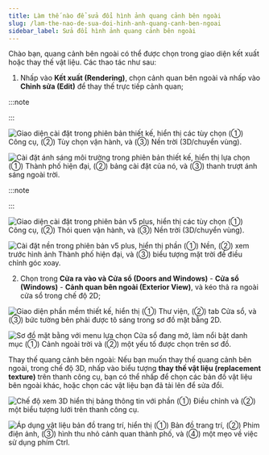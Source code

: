 ```yaml
---
title: Làm thế nào để sửa đổi hình ảnh quang cảnh bên ngoài
slug: /lam-the-nao-de-sua-doi-hinh-anh-quang-canh-ben-ngoai
sidebar_label: Sửa đổi hình ảnh quang cảnh bên ngoài
---
```


Chào bạn, quang cảnh bên ngoài có thể được chọn trong giao diện kết xuất hoặc thay thế vật liệu. Các thao tác như sau:

1. Nhấp vào **Kết xuất (Rendering)**, chọn cảnh quan bên ngoài và nhấp vào **Chỉnh sửa (Edit)** để thay thế trực tiếp cảnh quan;

:::note

:::

![Giao diện cài đặt trong phiên bản thiết kế, hiển thị các tùy chọn (①) Công cụ, (②) Tùy chọn vận hành, và (③) Nền trời (3D/chuyển vùng).](https://storage.googleapis.com/jegavn_kb/images/16d72ed4-6023-4074-b0e2-625c52dc02a8.png)

![Cài đặt ánh sáng môi trường trong phiên bản thiết kế, hiển thị lựa chọn (①) Thành phố hiện đại, (②) bảng cài đặt của nó, và (③) thanh trượt ánh sáng ngoài trời.](https://storage.googleapis.com/jegavn_kb/images/adb3ec20-3e20-4f9c-8f56-f1ac00d5c288.png)

:::note

:::

![Giao diện cài đặt trong phiên bản v5 plus, hiển thị các tùy chọn (①) Công cụ, (②) Thói quen vận hành, và (③) Nền trời (3D/chuyển vùng).](https://storage.googleapis.com/jegavn_kb/images/5920f19c-6055-4a0d-bc79-0b8418ea3189.png)

![Cài đặt nền trong phiên bản v5 plus, hiển thị phần (①) Nền, (②) xem trước hình ảnh Thành phố hiện đại, và (③) biểu tượng mặt trời để điều chỉnh góc xoay.](https://storage.googleapis.com/jegavn_kb/images/6ea1e26f-034b-4af4-9d3a-7afe118d1ea0.png)

2. Chọn trong **Cửa ra vào và Cửa sổ (Doors and Windows)** - **Cửa sổ (Windows)** - **Cảnh quan bên ngoài (Exterior View)**, và kéo thả ra ngoài cửa sổ trong chế độ 2D;

![Giao diện phần mềm thiết kế, hiển thị (①) Thư viện, (②) tab Cửa sổ, và (③) bức tường bên phải được tô sáng trong sơ đồ mặt bằng 2D.](https://storage.googleapis.com/jegavn_kb/images/a5c891bf-ccdc-4496-937c-e73b685e0c79.png)

![Sơ đồ mặt bằng với menu lựa chọn Cửa sổ đang mở, làm nổi bật danh mục (①) Cảnh ngoài trời và (②) một yếu tố được chọn trên sơ đồ.](https://storage.googleapis.com/jegavn_kb/images/73146bed-840f-40d7-b49a-c20c457ef75e.png)

Thay thế quang cảnh bên ngoài: Nếu bạn muốn thay thế quang cảnh bên ngoài, trong chế độ 3D, nhấp vào biểu tượng **thay thế vật liệu (replacement texture)** trên thanh công cụ, bạn có thể nhấp để chọn các bản đồ vật liệu bên ngoài khác, hoặc chọn các vật liệu bạn đã tải lên để sửa đổi.

![Chế độ xem 3D hiển thị bảng thông tin với phần (①) Điều chỉnh và (②) một biểu tượng lưới trên thanh công cụ.](https://storage.googleapis.com/jegavn_kb/images/97c6e5a9-5a8d-4af0-a8d1-9e4ca504aca6.png)

![Áp dụng vật liệu bản đồ trang trí, hiển thị (①) Bản đồ trang trí, (②) Phim điện ảnh, (③) hình thu nhỏ cảnh quan thành phố, và (④) một mẹo về việc sử dụng phím Ctrl.](https://storage.googleapis.com/jegavn_kb/images/0eb08b7b-9d77-4783-89e5-6fe24216b351.png)